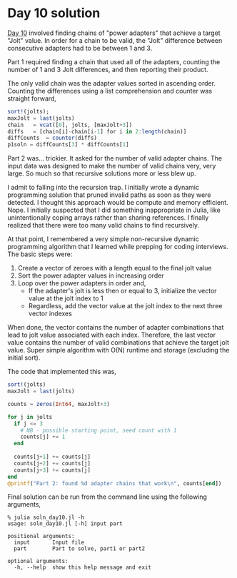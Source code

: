 # Day 10 solution

[Day 10](https://adventofcode.com/2020/day/10) involved
finding chains of "power adapters" that achieve
a target "Jolt" value. In order for a chain
to be valid, the "Jolt" difference between consecutive
adapters had to be between 1 and 3.

Part 1 required finding a chain that used all of the
adapters, counting the number of 1 and 3 Jolt differences,
and then reporting their product. 

The only valid chain was the adapter values sorted in ascending order.
Counting the differences using a list comprehension and counter
was straight forward,


```julia
sort!(jolts);
maxJolt = last(jolts)
chain   = vcat([0], jolts, [maxJolt+3])
diffs   = [chain[i]-chain[i-1] for i in 2:length(chain)]
diffCounts  = counter(diffs)
p1soln = diffCounts[3] * diffCounts[1]
```

Part 2 was... trickier. It asked for the number of valid adapter
chains. The input data was designed to make the number of valid chains
very, very large. So much so that recursive solutions more or less
blew up.

I admit to falling into the recursion trap. I initially wrote a
dynamic programming solution that pruned invalid paths as soon as they
were detected. I thought this approach would be compute and memory
efficient. Nope. I initially suspected that I did something
inappropriate in Julia, like unintentionally coping arrays rather than
sharing references. I finally realized that there were too many valid
chains to find recursively.

At that point, I remembered a very simple non-recursive dynamic
programming algorithm that I learned while prepping for coding
interviews. The basic steps were:

1. Create a vector of zeroes with a length equal to the final jolt value
2. Sort the power adapter values in increasing order
3. Loop over the power adapters in order and,
    - If the adapter's jolt is less then or equal to 3, initialize
      the vector value at the jolt index to 1
    - Regardless, add the vector value at the jolt index to the next
      three vector indexes

When done, the vector contains the number of adapter combinations that
lead to jolt value associated with each index. Therefore, the last
vector value contains the number of valid combinations that achieve
the target jolt value. Super simple algorithm with O(N) runtime
and storage (excluding the initial sort).

The code that implemented this was,

```julia
sort!(jolts)
maxJolt = last(jolts)

counts = zeros(Int64, maxJolt+3)

for j in jolts
  if j <= 3
    # NB - possible starting point, seed count with 1
    counts[j] += 1
  end
      
  counts[j+1] += counts[j]
  counts[j+2] += counts[j]
  counts[j+3] += counts[j]
end
@printf("Part 2: found %d adapter chains that work\n", counts[end])
```

Final solution can be run from the command line using the following arguments,

```
% julia soln_day10.jl -h
usage: soln_day10.jl [-h] input part

positional arguments:
  input       Input file
  part        Part to solve, part1 or part2

optional arguments:
  -h, --help  show this help message and exit
```
